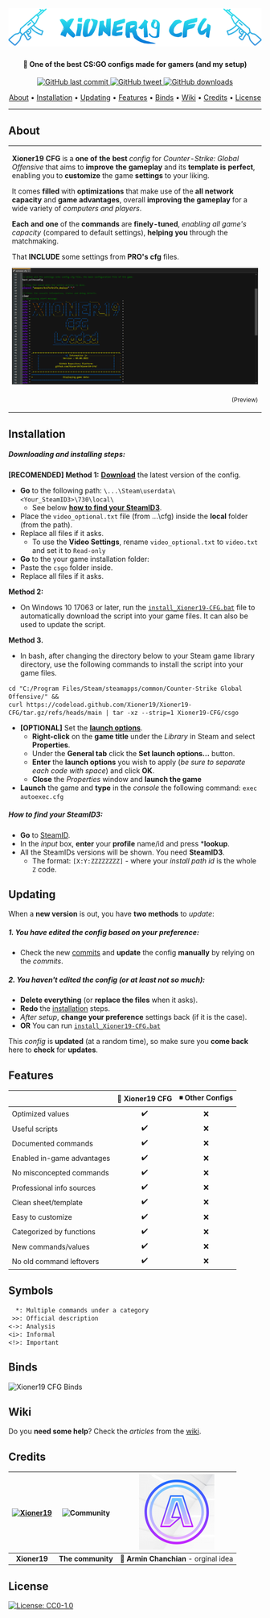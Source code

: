 <h1 align="center">
  <br>
  <a href="https://github.com/Xioner19/Xioner19-CFG/archive/master.zip"><img src="https://raw.githubusercontent.com/Xioner19/Xioner19-CFG/master/xioner19_cfg.png" alt="Xioner19 CFG"></a>
</h1>

<h4 align="center">👑 One of the best CS:GO configs made for gamers (and my setup)</h4>

<p align="center">
    <a href="https://github.com/Xioner19/Xioner19-CFG/commits/main">
    <img src="https://img.shields.io/github/last-commit/Xioner19/Xioner19-CFG.svg?style=flat-square&logo=github&logoColor=white"
         alt="GitHub last commit">
	    <a href="https://twitter.com/intent/tweet?text=Try this CS:GO cfg:&url=https%3A%2F%2Fgithub.com%2FXioner19%2FXioner19-CFG">
    <img src="https://img.shields.io/twitter/url/https/github.com/Xioner19/Xioner19-CFG.svg?style=flat-square&logo=twitter"
         alt="GitHub tweet">
	    <a href="https://github.com/Xioner19/Xioner19-CFG/releases">
    <img src="https://img.shields.io/github/downloads/Xioner19/Xioner19-CFG/total?style=flat-square"
    	 alt="GitHub downloads">
</p>
      
<p align="center">
  <a href="#about">About</a> •
  <a href="#installation">Installation</a> •
  <a href="#updating">Updating</a> •
  <a href="#features">Features</a> •
  <a href="#binds">Binds</a> •
  <a href="#wiki">Wiki</a> •
  <a href="#credits">Credits</a> •
  <a href="#license">License</a>
</p>

---

## About

<table>
<tr>
<td>
  
**Xioner19 CFG** is a **one of the best** _config_ for _Counter-Strike: Global Offensive_ that aims to **improve the gameplay** and its **template is perfect**, enabling you to **customize** the game **settings** to your liking.

It comes **filled** with **optimizations** that make use of the **all network capacity** and **game advantages**, overall **improving the gameplay** for a wide variety of _computers and players_.

**Each and one** of the **commands** are **finely-tuned**, _enabling all game's capacity_ (compared to default settings), **helping you** through the matchmaking.

That **INCLUDE** some settings from **PRO's cfg** files.

![Xioner19 CFG Code](https://raw.githubusercontent.com/Xioner19/Xioner19-CFG/master/xioner19_cfg_code.png)
<p align="right">
<sub>(Preview)</sub>
</p>

</td>
</tr>
</table>

## Installation

##### Downloading and installing steps:
**[RECOMENDED] Method 1:** **[Download](https://github.com/Xioner19/Xioner19-CFG/archive/master.zip)** the latest version of the config.
  * **Go** to the following path: `\...\Steam\userdata\<Your_SteamID3>\730\local\`
    * See below **[how to find your SteamID3](https://github.com/Xioner19/Xioner19-CFG#how-to-find-your-steamid3)**.
  * Place the `video_optional.txt` file (from \...\cfg\) inside the **local** folder (from the path).
  * Replace all files if it asks.
    * To use the **Video Settings**, rename `video_optional.txt` to `video.txt` and set it to `Read-only`
  * **Go** to the your game installation folder:
  * Paste the `csgo` folder inside. 
  * Replace all files if it asks.
		    
**Method 2:**
  * On Windows 10 17063 or later, run the [`install_Xioner19-CFG.bat`](https://raw.githubusercontent.com/Xioner19/Xioner19-CFG/master/install_Xioner19-CFG.bat) file to automatically download the script into your game files. It can also be used to update the script.

**Method 3.**
  * In bash, after changing the directory below to your Steam game library directory, use the following commands to install the script into your game files.
```
cd "C:/Program Files/Steam/steamapps/common/Counter-Strike Global Offensive/" && 
curl https://codeload.github.com/Xioner19/Xioner19-CFG/tar.gz/refs/heads/main | tar -xz --strip=1 Xioner19-CFG/csgo
```
		
* **[OPTIONAL]** Set the **[launch options](https://github.com/Xioner19/Xioner19-CFG/wiki/Launch-Options)**.
  * **Right-click** on the **game title** under the _Library_ in Steam and select **Properties**.
  * Under the **General tab** click the **Set launch options...** button.
  * **Enter** the **launch options** you wish to apply (_be sure to separate each code with space_) and click **OK**.
  * **Close** the _Properties_ window and **launch the game**
* **Launch** the game and **type** in the _console_ the following command: `exec autoexec.cfg`

##### How to find your SteamID3:

* **Go** to [SteamID](https://steamid.io/).
* In the _input_ box, **enter** your **profile** name/id and press ***lookup**.
* All the SteamIDs versions will be shown. You need **SteamID3**.
  * The format: `[X:Y:ZZZZZZZZ]` - where your *install path id* is the whole `Z` code.

## Updating

When a **new version** is out, you have **two methods** to _update_:

##### 1. You have edited the config based on your preference:
* Check the new [commits](https://github.com/Xioner19/Xioner19-CFG/commits/master) and **update** the config **manually** by relying on the _commits_.

##### 2. You haven't edited the config (or at least not so much):
* **Delete everything** (or **replace the files** when it asks).
* **Redo** the [installation](https://github.com/Xioner19/Xioner19-CFG#installation) steps.
* _After setup_, **change your preference** settings back (if it is the case).
* **OR** You can run [`install_Xioner19-CFG.bat`](https://raw.githubusercontent.com/Xioner19/Xioner19-CFG/master/install_Xioner19-CFG.bat)

This _config_ is **updated** (at a random time), so make sure you **come back** here to **check** for **updates**.

## Features

|                            | 🔰 Xioner19 CFG     | ◾ Other Configs |
| -------------------------- | :----------------: | :-------------: |
| Optimized values           |         ✔️         |        ❌        |
| Useful scripts             |         ✔️         |        ❌        |
| Documented commands        |         ✔️         |        ❌        |
| Enabled in-game advantages |         ✔️         |        ❌        |
| No misconcepted commands   |         ✔️         |        ❌        |
| Professional info sources  |         ✔️         |        ❌        |
| Clean sheet/template       |         ✔️         |        ❌        |
| Easy to customize          |         ✔️         |        ❌        |
| Categorized by functions   |         ✔️         |        ❌        |
| New commands/values        |         ✔️         |        ❌        |
| No old command leftovers   |         ✔️         |        ❌        |

## Symbols

      *: Multiple commands under a category
     >>: Official description
	<->: Analysis
    <i>: Informal
    <!>: Important
## Binds
![Xioner19 CFG Binds](https://cdn.discordapp.com/attachments/735276847855829003/1004896718069977088/Xioner19_binds.png)
	    
## Wiki

Do you **need some help**? Check the _articles_ from the [wiki](https://github.com/Xioner19/Xioner19-CFG/wiki/).

## Credits

| [![Xioner19](https://cdn.discordapp.com/attachments/735276847855829003/1004868413098840166/xioner19_small.png)](https://github.com/Xioner19) | ![Community](https://cdn.discordapp.com/attachments/735276847855829003/1004875060152115210/rsz_community.png)		| [![ArminC](https://raw.githubusercontent.com/ArmynC/ArminC-Resources/main/images/a_small.png)](https://github.com/ArmynC)		|
|:-------------------------------------------------------------------------------------------------------------------------------------------:	|:----------------------------------------------------------------------------------------------------:	|:----------------------------------------------------------------------------------------------:|
|                                                                 **Xioner19**                                                                 |                                           **The community**                                           |                                      **👑 Armin Chanchian** - orginal idea                                       |

	    
## License

[![License: CC0-1.0](https://img.shields.io/badge/License-CC0%201.0-lightgrey.svg)](https://tldrlegal.com/license/creative-commons-cc0-1.0-universal)
